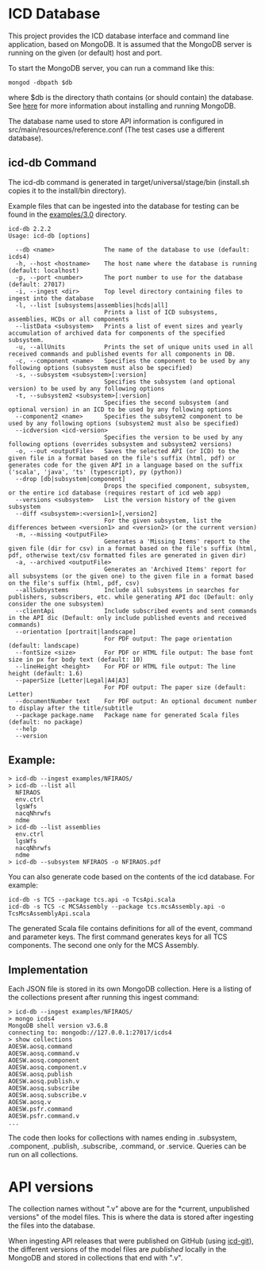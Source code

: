 ICD Database
============

This project provides the ICD database interface and command line application, based on MongoDB.
It is assumed that the MongoDB server is running on the given (or default) host and port.

To start the MongoDB server, you can run a command like this:

    mongod -dbpath $db
    
where $db is the directory thath contains (or should contain) the database.
See [here](https://docs.mongodb.com/manual/administration/install-community/) for more information about installing
and running MongoDB.

The database name used to store API information is configured in src/main/resources/reference.conf
(The test cases use a different database).

icd-db Command
--------------

The icd-db command is generated in target/universal/stage/bin (install.sh copies it to the install/bin directory).

Example files that can be ingested into the database for testing can be found
in the [examples/3.0](../examples/3.0) directory.

```
icd-db 2.2.2
Usage: icd-db [options]

  --db <name>              The name of the database to use (default: icds4)
  -h, --host <hostname>    The host name where the database is running (default: localhost)
  -p, --port <number>      The port number to use for the database (default: 27017)
  -i, --ingest <dir>       Top level directory containing files to ingest into the database
  -l, --list [subsystems|assemblies|hcds|all]
                           Prints a list of ICD subsystems, assemblies, HCDs or all components
  --listData <subsystem>   Prints a list of event sizes and yearly accumulation of archived data for components of the specified subsystem.
  -u, --allUnits           Prints the set of unique units used in all received commands and published events for all components in DB.
  -c, --component <name>   Specifies the component to be used by any following options (subsystem must also be specified)
  -s, --subsystem <subsystem>[:version]
                           Specifies the subsystem (and optional version) to be used by any following options
  -t, --subsystem2 <subsystem>[:version]
                           Specifies the second subsystem (and optional version) in an ICD to be used by any following options
  --component2 <name>      Specifies the subsytem2 component to be used by any following options (subsystem2 must also be specified)
  --icdversion <icd-version>
                           Specifies the version to be used by any following options (overrides subsystem and subsystem2 versions)
  -o, --out <outputFile>   Saves the selected API (or ICD) to the given file in a format based on the file's suffix (html, pdf) or generates code for the given API in a language based on the suffix ('scala', 'java', 'ts' (typescript), py (python))
  --drop [db|subsystem|component]
                           Drops the specified component, subsystem, or the entire icd database (requires restart of icd web app)
  --versions <subsystem>   List the version history of the given subsystem
  --diff <subsystem>:<version1>[,version2]
                           For the given subsystem, list the differences between <version1> and <version2> (or the current version)
  -m, --missing <outputFile>
                           Generates a 'Missing Items' report to the given file (dir for csv) in a format based on the file's suffix (html, pdf, otherwise text/csv formatted files are generated in given dir)
  -a, --archived <outputFile>
                           Generates an 'Archived Items' report for all subsystems (or the given one) to the given file in a format based on the file's suffix (html, pdf, csv)
  --allSubsystems          Include all subsystems in searches for publishers, subscribers, etc. while generating API doc (Default: only consider the one subsystem)
  --clientApi              Include subscribed events and sent commands in the API dic (Default: only include published events and received commands)
  --orientation [portrait|landscape]
                           For PDF output: The page orientation (default: landscape)
  --fontSize <size>        For PDF or HTML file output: The base font size in px for body text (default: 10)
  --lineHeight <height>    For PDF or HTML file output: The line height (default: 1.6)
  --paperSize [Letter|Legal|A4|A3]
                           For PDF output: The paper size (default: Letter)
  --documentNumber text    For PDF output: An optional document number to display after the title/subtitle
  --package package.name   Package name for generated Scala files (default: no package)
  --help
  --version
```

Example:
--------

```
> icd-db --ingest examples/NFIRAOS/
> icd-db --list all
  NFIRAOS
  env.ctrl
  lgsWfs
  nacqNhrwfs
  ndme
> icd-db --list assemblies
  env.ctrl
  lgsWfs
  nacqNhrwfs
  ndme
> icd-db --subsystem NFIRAOS -o NFIRAOS.pdf

```

You can also generate code based on the contents of the icd database.
For example:

```
icd-db -s TCS --package tcs.api -o TcsApi.scala
icd-db -s TCS -c MCSAssembly --package tcs.mcsAssembly.api -o TcsMcsAssemblyApi.scala
```

The generated Scala file contains definitions for all of the event, command and parameter keys.
The first command generates keys for all TCS components. The second one only for the MCS Assembly.

Implementation
--------------

Each JSON file is stored in its own MongoDB collection.
Here is a listing of the collections present after running this ingest command:


```
> icd-db --ingest examples/NFIRAOS/
> mongo icds4
MongoDB shell version v3.6.8
connecting to: mongodb://127.0.0.1:27017/icds4
> show collections
AOESW.aosq.command
AOESW.aosq.command.v
AOESW.aosq.component
AOESW.aosq.component.v
AOESW.aosq.publish
AOESW.aosq.publish.v
AOESW.aosq.subscribe
AOESW.aosq.subscribe.v
AOESW.aosq.v
AOESW.psfr.command
AOESW.psfr.command.v
...
```

The code then looks for collections with names ending in .subsystem, .component, .publish, .subscribe, .command, or .service.
Queries can be run on all collections.

# API versions

The collection names without ".v" above are for the *current, unpublished versions" of the model files.
This is where the data is stored after ingesting the files into the database.

When ingesting API releases that were published on GitHub (using [icd-git](../icd-git)), the different versions of the
model files are *published* locally in the MongoDB and stored in collections that end with ".v".

